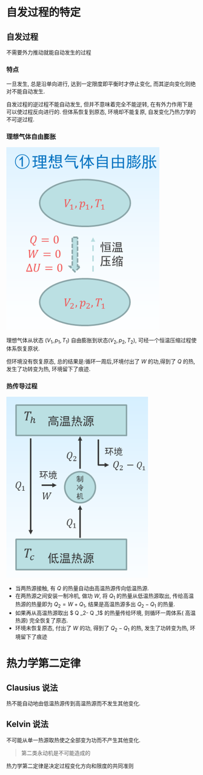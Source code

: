 # 自发过程的特定

## 自发过程

不需要外力推动就能自动发生的过程

### 特点

一旦发生, 总是沿单向进行, 达到一定限度即平衡时才停止变化, 而其逆向变化则绝对不能自动发生.

自发过程的逆过程不能自动发生, 但并不意味着完全不能逆转, 在有外力作用下是可以使过程反向进行的. 但体系恢复到原态, 环境却不能复原, 自发变化乃热力学的不可逆过程.

### 理想气体自由膨胀

![image-20211012103010438](image/image-20211012103010438.png)

理想气体从状态 $(V_1,p_1,T_1)$ 自由膨胀到状态$(V_2,p_2,T_2),$ 可经一个恒温压缩过程使体系恢复原状.

但环境没有恢复原态, 总的结果是:循环一周后,环境付出了 $W$ 的功,得到了 $Q$ 的热,发生了功转变为热, 环境留下了痕迹.

### 热传导过程

![image-20211012103809796](image/image-20211012103809796.png)

+   当两热源接触, 有 $Q$ 的热量自动由高温热源传向低温热源.
+    在两热源之间安装一制冷机, 做功 $W,$ 将 $Q _1$ 的热量从低温热源取出, 传给高温热源的热量即为 $Q _2=  W+  Q_1,$ 结果是高温热源多出 $Q _2-  Q _1$ 的热量.
+    如果再从高温热源取出 $ Q _2-  Q _1$ 的热量传给环境, 则循环一周体系( 高温热源) 完全恢复了原态.
+    环境未恢复原态, 付出了 $W$ 的功, 得到了 $Q _2-  Q _1$ 的热, 发生了功转变为热, 环境留下了痕迹

# 热力学第二定律

## Clausius 说法

热不能自动地由低温热源传到高温热源而不发生其他变化.

## Kelvin 说法

不可能从单一热源取热使之全部变为功而不产生其他变化.

>   第二类永动机是不可能造成的

热力学第二定律是决定过程变化方向和限度的共同准则

